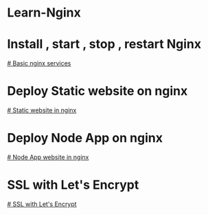 # Learn-Nginx

# Install , start , stop , restart Nginx
<a href="https://github.com/ABOBAKAR-IT/Learn-Nginx/blob/master/basic%20nginx%20services.md"  > # Basic nginx services</a>

# Deploy Static website on nginx
<a href="https://github.com/ABOBAKAR-IT/Learn-Nginx/blob/master/static%20website%20in%20nginx.md"  > # Static website in nginx</a>


# Deploy Node App on nginx
<a href="https://github.com/ABOBAKAR-IT/Learn-Nginx/blob/master/Node%20App%20website%20in%20nginx.md"  > # Node App website in nginx</a>

# SSL with Let's Encrypt
<a href="https://github.com/ABOBAKAR-IT/Learn-Nginx/blob/master/SSL%20with%20Let's%20Encrypt.md">
# SSL with Let's Encrypt
</a>